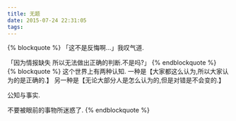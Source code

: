 ```yaml
---
title: 无题
date: 2015-07-24 22:31:05
tags:
---
```

{% blockquote %}
「这不是反悔啊…」我叹气道.

「因为情报缺失 所以无法做出正确的判断.不是吗?」
{% endblockquote %}
<br>
{% blockquote %}
这个世界上有两种认知.
一种是【大家都这么认为,所以大家认为的是正确的.】
另一种是【无论大部分人是怎么认为的,但是对错是不会变的.】

公知与事实.

不要被眼前的事物所迷惑了.
{% endblockquote %}
